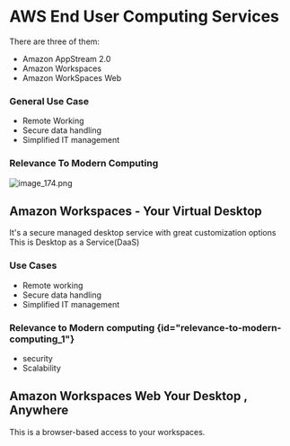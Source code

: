 # AWS End User Computing Services

There are three of them:
- Amazon AppStream 2.0
- Amazon Workspaces
- Amazon WorkSpaces Web

### General Use Case
- Remote Working
- Secure data handling
- Simplified IT management

### Relevance To Modern Computing
![image_174.png](image_174.png)

## Amazon Workspaces - Your Virtual Desktop
It's a secure managed desktop service with great customization options
This is Desktop as a Service(DaaS)
### Use Cases
- Remote working
- Secure data handling
- Simplified IT management

### Relevance to Modern computing {id="relevance-to-modern-computing_1"}
- security
- Scalability

## Amazon Workspaces Web Your Desktop , Anywhere
This is a browser-based access to your workspaces.